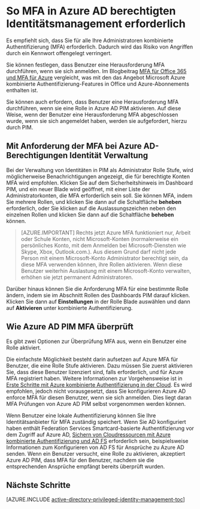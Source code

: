 <properties
   pageTitle="So mehrstufige Authentifizierung erforderlich | Microsoft Azure"
   description="Erfahren Sie, wie mehrstufige Authentifizierung (MFA) erforderlich sein für berechtigte Identitäten mit der Erweiterung Azure-Active Directory Berechtigungen der Identität-Verwaltung."
   services="active-directory"
   documentationCenter=""
   authors="kgremban"
   manager="femila"
   editor=""/>

<tags
   ms.service="active-directory"
   ms.devlang="na"
   ms.topic="article"
   ms.tgt_pltfrm="na"
   ms.workload="identity"
   ms.date="07/01/2016"
   ms.author="kgremban"/>

# <a name="how-to-require-mfa-in-azure-ad-privileged-identity-management"></a>So MFA in Azure AD berechtigten Identitätsmanagement erforderlich

Es empfiehlt sich, dass Sie für alle Ihre Administratoren kombinierte Authentifizierung (MFA) erforderlich. Dadurch wird das Risiko von Angriffen durch ein Kennwort offengelegt verringert.

Sie können festlegen, dass Benutzer eine Herausforderung MFA durchführen, wenn sie sich anmelden. Im Blogbeitrag [MFA für Office 365 und MFA für Azure](https://blogs.technet.microsoft.com/ad/2014/02/11/mfa-for-office-365-and-mfa-for-azure/) vergleicht, was mit den das Angebot Microsoft Azure kombinierte Authentifizierung-Features in Office und Azure-Abonnements enthalten ist.

Sie können auch erfordern, dass Benutzer eine Herausforderung MFA durchführen, wenn sie eine Rolle in Azure AD PIM aktivieren. Auf diese Weise, wenn der Benutzer eine Herausforderung MFA abgeschlossen wurde, wenn sie sich angemeldet haben, werden sie aufgefordert, hierzu durch PIM.

## <a name="requiring-mfa-in-azure-ad-privileged-identity-management"></a>Mit Anforderung der MFA bei Azure AD-Berechtigungen Identität Verwaltung

Bei der Verwaltung von Identitäten in PIM als Administrator Rolle Stufe, wird möglicherweise Benachrichtigungen angezeigt, die für berechtigte Konten MFA wird empfohlen. Klicken Sie auf dem Sicherheitshinweis im Dashboard PIM, und ein neuer Blade wird geöffnet, mit einer Liste der Administratorkonten, die MFA erforderlich sein soll.  Sie können MFA, indem Sie mehrere Rollen, und klicken Sie dann auf die Schaltfläche **beheben** erforderlich, oder Sie klicken auf die Auslassungszeichen neben den einzelnen Rollen und klicken Sie dann auf die Schaltfläche **beheben** können.

> [AZURE.IMPORTANT] Rechts jetzt Azure MFA funktioniert nur, Arbeit oder Schule Konten, nicht Microsoft-Konten (normalerweise ein persönliches Konto, mit dem Anmelden bei Microsoft-Diensten wie Skype, Xbox, Outlook.com.). Aus diesem Grund darf nicht jede Person mit einem Microsoft-Konto Administrator berechtigt sein, da diese MFA verwenden können, ihre Rollen aktivieren. Wenn diese Benutzer weiterhin Auslastung mit einem Microsoft-Konto verwalten, erhöhen sie jetzt permanent Administratoren.

Darüber hinaus können Sie die Anforderung MFA für eine bestimmte Rolle ändern, indem sie im Abschnitt Rollen des Dashboards PIM darauf klicken. Klicken Sie dann auf **Einstellungen** in der Rolle Blade auswählen und dann auf **Aktivieren** unter kombinierte Authentifizierung.

## <a name="how-azure-ad-pim-validates-mfa"></a>Wie Azure AD PIM MFA überprüft

Es gibt zwei Optionen zur Überprüfung MFA aus, wenn ein Benutzer eine Rolle aktiviert.

Die einfachste Möglichkeit besteht darin aufsetzen auf Azure MFA für Benutzer, die eine Rolle Stufe aktivieren. Dazu müssen Sie zuerst aktivieren Sie, dass diese Benutzer lizenziert sind, falls erforderlich, und für Azure MFA registriert haben. Weitere Informationen zur Vorgehensweise ist in [Erste Schritte mit Azure kombinierte Authentifizierung in der Cloud](../multi-factor-authentication/multi-factor-authentication-get-started-cloud.md). Es wird empfohlen, jedoch nicht vorausgesetzt, dass Sie konfigurieren Azure AD enforce MFA für diesen Benutzer, wenn sie sich anmelden. Dies liegt daran MFA Prüfungen von Azure AD PIM selbst vorgenommen werden können.

Wenn Benutzer eine lokale Authentifizierung können Sie Ihre Identitätsanbieter für MFA zuständig speichert. Wenn Sie AD konfiguriert haben enthält Federation Services Smartcard-basierte Authentifizierung vor dem Zugriff auf Azure AD, [Sichern von Cloudressourcen mit Azure kombinierte Authentifizierung und AD FS](../multi-factor-authentication/multi-factor-authentication-get-started-adfs-cloud.md) erforderlich sein, beispielsweise Informationen zum Konfigurieren von AD FS für Ansprüche zu Azure AD senden. Wenn ein Benutzer versucht, eine Rolle zu aktivieren, akzeptiert Azure AD PIM, dass MFA für den Benutzer, nachdem sie die entsprechenden Ansprüche empfängt bereits überprüft wurden.


<!--Every topic should have next steps and links to the next logical set of content to keep the customer engaged-->
## <a name="next-steps"></a>Nächste Schritte
[AZURE.INCLUDE [active-directory-privileged-identity-management-toc](../../includes/active-directory-privileged-identity-management-toc.md)]

